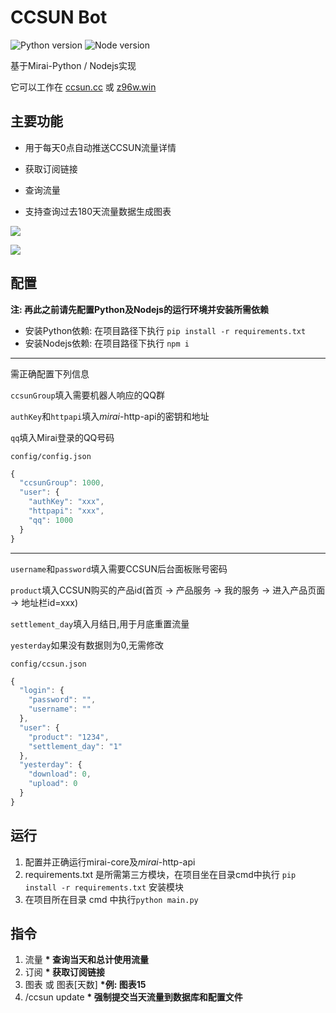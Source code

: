 # CCSUN Bot

![Python version](https://img.shields.io/badge/Python-3.8.5-blue)
![Node version](https://img.shields.io/badge/Nodejs-14.15.1-brightgreen)

基于Mirai-Python / Nodejs实现

它可以工作在 [ccsun.cc](https://ccsun.cc) 或 [z96w.win](https://z96w.win)

## 主要功能

* 用于每天0点自动推送CCSUN流量详情
* 获取订阅链接

* 查询流量

* 支持查询过去180天流量数据生成图表

![](https://tu.yaohuo.me/imgs/2020/12/b123f596fe8b18e6.jpg)

![](https://tu.yaohuo.me/imgs/2020/12/40faa0fafb110d99.png)

## 配置
**注: 再此之前请先配置Python及Nodejs的运行环境并安装所需依赖**
* 安装Python依赖: 在项目路径下执行 ``pip install -r requirements.txt``
* 安装Nodejs依赖: 在项目路径下执行 ``npm i``
****
需正确配置下列信息

``ccsunGroup``填入需要机器人响应的QQ群

``authKey``和``httpapi``填入*mirai*-http-api的密钥和地址

``qq``填入Mirai登录的QQ号码

`config/config.json`

```JavaScript
{
  "ccsunGroup": 1000, 
  "user": {
    "authKey": "xxx",
    "httpapi": "xxx",
    "qq": 1000
  }
}
```

***

``username``和``password``填入需要CCSUN后台面板账号密码

``product``填入CCSUN购买的产品id(首页 -> 产品服务 -> 我的服务 -> 进入产品页面 -> 地址栏id=xxx)

``settlement_day``填入月结日,用于月底重置流量

``yesterday``如果没有数据则为0,无需修改

`config/ccsun.json`

```JavaScript
{
  "login": {
    "password": "",
    "username": ""
  },
  "user": {
    "product": "1234",
    "settlement_day": "1"
  },
  "yesterday": {
    "download": 0,
    "upload": 0
  }
}
```

## 运行

1. 配置并正确运行mirai-core及*mirai*-http-api
2. requirements.txt 是所需第三方模块，在项目坐在目录cmd中执行 `pip install -r requirements.txt` 安装模块  
3. 在项目所在目录 cmd 中执行``python main.py ``

## 指令

1. 流量  **\* 查询当天和总计使用流量**
2. 订阅  **\* 获取订阅链接**
3. 图表 或 图表[天数]  **\*例: 图表15**
4. /ccsun update  **\* 强制提交当天流量到数据库和配置文件**
